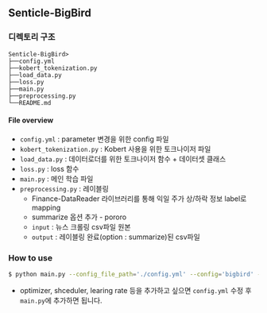 ## Senticle-BigBird

### 디렉토리 구조

```
Senticle-BigBird>
├──config.yml
├──kobert_tokenization.py
├──load_data.py
├──loss.py
├──main.py
├──preprocessing.py
└──README.md

```



#### File overview

- `config.yml` : parameter 변경을 위한 config 파일
- `kobert_tokenization.py`  : Kobert 사용을 위한 토크나이저 파일
- `load_data.py` : 데이터로더를 위한 토크나이저 함수 + 데이터셋 클래스 
- `loss.py` : loss 함수
- `main.py` : 메인 학습 파일
- `preprocessing.py` : 레이블링
	- Finance-DataReader 라이브러리를 통해 익일 주가 상/하락 정보 label로 mapping
	- summarize 옵션 추가 - pororo
	- `input` : 뉴스 크롤링 csv파일 원본
	- `output` : 레이블링 완료(option : summarize)된 csv파일



### How to use

```sh
$ python main.py --config_file_path='./config.yml' --config='bigbird' --data_path='../data/pre_005930.csv'
```

- optimizer, shceduler, learing rate 등을 추가하고 싶으면 `config.yml` 수정 후 `main.py`에 추가하면 됩니다. 

